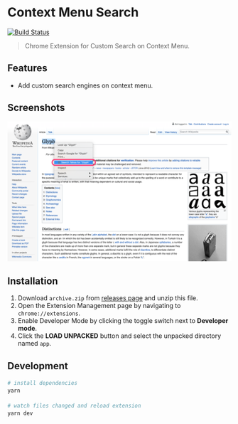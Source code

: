# Context Menu Search
[![Build Status](https://travis-ci.com/fiahfy/context-menu-search.svg?branch=master)](https://travis-ci.com/fiahfy/context-menu-search)

> Chrome Extension for Custom Search on Context Menu.


## Features
* Add custom search engines on context menu.


## Screenshots
![screenshot](./build/screenshots/screenshot.png?raw=true)


## Installation
1. Download `archive.zip` from [releases page](https://github.com/fiahfy/context-menu-search/releases) and unzip this file.
2. Open the Extension Management page by navigating to `chrome://extensions`.
3. Enable Developer Mode by clicking the toggle switch next to **Developer mode**.
4. Click the **LOAD UNPACKED** button and select the unpacked directory named `app`.


## Development
``` bash
# install dependencies
yarn

# watch files changed and reload extension
yarn dev
```
